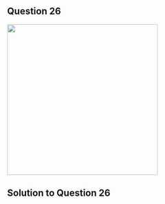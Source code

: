 ## Question 26
<img src = "https://github.com/user-attachments/assets/ad175976-0421-4bc2-a0a1-e6eb6de244c1" width = "350">

## Solution to Question 26
